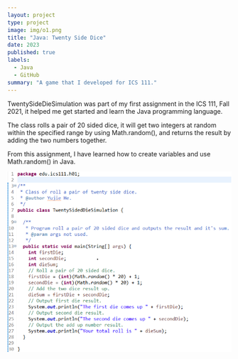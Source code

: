 ```yaml
---
layout: project
type: project
image: img/o1.png
title: "Java: Twenty Side Dice"
date: 2023
published: true
labels:
  - Java
  - GitHub
summary: "A game that I developed for ICS 111."
---
```


TwentySideDieSimulation was part of my first assignment in the ICS 111, Fall 2021, it helped me get started and learn the Java programming language.

The class rolls a pair of 20 sided dice, it will get two integers at random within the specified range by using Math.random(), and returns the result by adding the two numbers together.

From this assignment, I have learned how to create variables and use Math.random() in Java.

<img class="img-fluid" src="../img/twentyDice.png">
